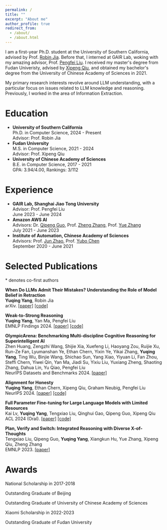 ```yaml
---
permalink: /
title: ""
excerpt: "About me"
author_profile: true
redirect_from: 
  - /about/
  - /about.html
---
```


<!-- ## About Me -->
I am a first-year Ph.D. student at the University of Southern California, advised by Prof. [Robin Jia](https://robinjia.github.io/). Before that, I interned at GAIR Lab, woking with my amazing advisor, Prof. [Pengfei Liu](https://plms.ai/people/index.html). I received my master's degree from Fudan Univeristy, advised by [Xipeng Qiu](https://xpqiu.github.io/), and obtained my bachelor's degree from the University of Chinese Academy of Sciences in 2021.

My primary research interests revolve around LLM understanding, with a particular focus on issues related to LLM knowledge and reasoning. Previously, I worked in the area of Information Extraction.

# Education
- **University of Southern California**  
  Ph.D. in Computer Science, 2024 - Present  
  Advisor: Prof. Robin Jia
- **Fudan University**  
  M.S. in Computer Science, 2021 - 2024  
  Advisor: Prof. Xipeng Qiu  
- **University of Chinese Academy of Sciences**  
  B.E. in Computer Science, 2017 - 2021  
  GPA: 3.94/4.00, Rankings: 3/112  

# Experience
- **GAIR Lab, Shanghai Jiao Tong University**  
  Advisor: Prof. Pengfei Liu  
  June 2023 - June 2024
- **Amazon AWS AI**  
  Advisors: Dr. [Qipeng Guo](https://scholar.google.com/citations?user=k3mPGKgAAAAJ&hl=en), Prof. [Zheng Zhang](https://scholar.google.com/citations?user=k0KiE4wAAAAJ&hl=en), Prof. [Yue Zhang](https://frcchang.github.io/)  
  July 2021 - June 2023  
- **Institute of Automation, Chinese Academy of Sciences**  
  Advisors: Prof. [Jun Zhao](http://nlpr-web.ia.ac.cn/cip/english/~junzhao/index.html), Prof. [Yubo Chen](http://www.nlpr.ia.ac.cn/cip/yubochen/index.html)  
  September 2020 - June 2021  

# Selected Publications
\* denotes co-first authors
<!-- $^\dagger$ denotes corresponding author/main advisor -->

**When Do LLMs Admit Their Mistakes? Understanding the Role of Model Belief in Retraction**  
**Yuqing Yang**, Robin Jia  
arXiv. [[paper]](https://arxiv.org/abs/2505.16170) [[code]](https://github.com/ayyyq/llm-retraction)

**Weak-to-Strong Reasoning**  
**Yuqing Yang**, Yan Ma, Pengfei Liu  
EMNLP Findings 2024. [[paper]](https://arxiv.org/abs/2407.13647) [[code]](https://github.com/GAIR-NLP/weak-to-strong-reasoning)

[//]: # (**BeHonest: Benchmarking Honesty of Large Language Models**  )

[//]: # (Steffi Chern\*, Zhulin Hu\*, **Yuqing Yang**\*, Ethan Chern, Yuan Guo, Jiahe Jin, Binjie Wang, Pengfei Liu  )

[//]: # (preprint arXiv 2024. [[paper]]&#40;https://arxiv.org/abs/2406.13261&#41; [[code]]&#40;https://github.com/GAIR-NLP/BeHonest&#41;)

**OlympicArena: Benchmarking Multi-discipline Cognitive Reasoning for Superintelligent AI**  
Zhen Huang, Zengzhi Wang, Shijie Xia, Xuefeng Li, Haoyang Zou, Ruijie Xu, Run-Ze Fan, Lyumanshan Ye, Ethan Chern, Yixin Ye, Yikai Zhang, **Yuqing Yang**, Ting Wu, Binjie Wang, Shichao Sun, Yang Xiao, Yiyuan Li, Fan Zhou, Steffi Chern, Yiwei Qin, Yan Ma, Jiadi Su, Yixiu Liu, Yuxiang Zheng, Shaoting Zhang, Dahua Lin, Yu Qiao, Pengfei Liu  
NeurIPS Datasets and Benchmarks 2024. [[paper]](https://arxiv.org/abs/2406.12753)

**Alignment for Honesty**  
**Yuqing Yang**, Ethan Chern, Xipeng Qiu, Graham Neubig, Pengfei Liu  
NeurIPS 2024. [[paper]](https://arxiv.org/abs/2312.07000) [[code]](https://github.com/GAIR-NLP/alignment-for-honesty)

**Full Parameter Fine-tuning for Large Language Models with Limited Resources**  
Kai Lv, **Yuqing Yang**, Tengxiao Liu, Qinghui Gao, Qipeng Guo, Xipeng Qiu  
ACL 2024 (Oral). [[paper]](https://arxiv.org/abs/2306.09782) [[code]](https://github.com/OpenLMLab/LOMO)

**Plan, Verify and Switch: Integrated Reasoning with Diverse X-of-Thoughts**  
Tengxiao Liu, Qipeng Guo, **Yuqing Yang**, Xiangkun Hu, Yue Zhang, Xipeng Qiu, Zheng Zhang  
EMNLP 2023. [[paper]](https://arxiv.org/abs/2310.14628)

[//]: # (**CoLLiE: Collaborative Training of Large Language Models in an Efficient Way**  )

[//]: # (Kai Lv\*, Shuo Zhang\*, Tianle Gu, Shuhao Xing, Jiawei Hong, Keyu Chen, Xiaoran Liu, **Yuqing Yang**, Honglin Guo, Tengxiao Liu, Yu Sun, Qipeng Guo, Hang Yan, Xipeng Qiu  )

[//]: # (EMNLP Demo 2023. [[paper]]&#40;https://arxiv.org/abs/2312.00407&#41; [[code]]&#40;https://github.com/OpenLMLab/collie&#41;)

[//]: # (**An AMR-based Link Prediction Approach for Document-level Event Argument Extraction**  )

[//]: # (**Yuqing Yang**\*, Qipeng Guo\*, Xiangkun Hu, Yue Zhang, Xipeng Qiu, Zheng Zhang  )

[//]: # (ACL 2023. [[paper]]&#40;https://arxiv.org/abs/2305.19162&#41; [[code]]&#40;https://github.com/ayyyq/TARA&#41;)

[//]: # ()
[//]: # (**DORE: Document ordered relation extraction based on generative framework**  )

[//]: # (Qipeng Guo\*, **Yuqing Yang**\*, Hang Yan, Xipeng Qiu, Zheng Zhang  )

[//]: # (EMNLP 2022 Findings. [[paper]]&#40;https://arxiv.org/abs/2210.16064&#41; [[code]]&#40;https://github.com/ayyyq/DORE&#41;)

[//]: # (**Uncertain local-to-global networks for document-level event factuality identification**  )

[//]: # (Pengfei Cao, Yubo Chen, **Yuqing Yang**, Kang Liu, Jun Zhao  )

[//]: # (EMNLP 2021. [[paper]]&#40;https://aclanthology.org/2021.emnlp-main.207/&#41;)

# Awards

National Scholarship in 2017-2018  

Outstanding Graduate of Beijing  

Outstanding Graduate of University of Chinese Academy of Sciences  

Xiaomi Scholarship in 2022-2023

Outstanding Graduate of Fudan University
